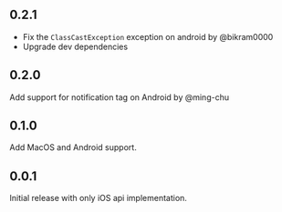 ## 0.2.1

- Fix the `ClassCastException` exception on android by @bikram0000
- Upgrade dev dependencies

## 0.2.0

Add support for notification tag on Android by @ming-chu

## 0.1.0

Add MacOS and Android support.

## 0.0.1

Initial release with only iOS api implementation.
